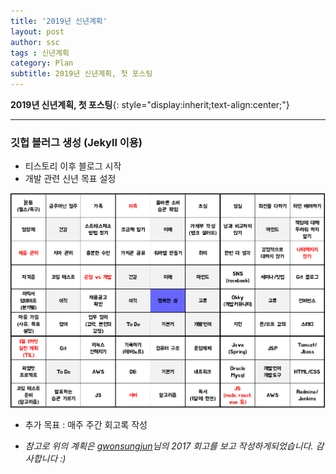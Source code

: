 ```yaml
---
title: '2019년 신년계획'
layout: post
author: ssc
tags : 신년계획
category: Plan
subtitle: 2019년 신년계획, 첫 포스팅
---
```


**2019년 신년계획, 첫 포스팅**{: style="display:inherit;text-align:center;"}

---

### 깃헙 블러그 생성 (Jekyll 이용)

- 티스토리 이후 블로그 시작
- 개발 관련 신년 목표 설정


![2019plan](/assets/images/post/2019_new_plan.PNG)

- 추가 목표 : 매주 주간 회고록 작성

* *참고로 위의 계획은 [gwonsungjun](https://gwonsungjun.github.io/)님의 2017 회고를 보고 작성하게되었습니다. 감사합니다 :)*
